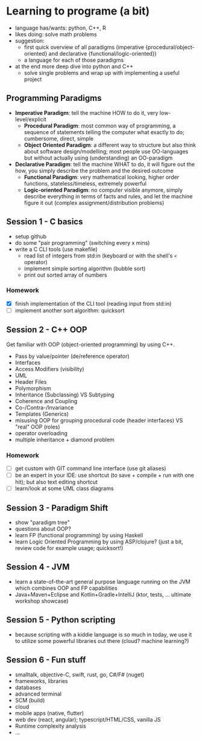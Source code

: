 # Learning to programe (a bit)

* language has/wants: python, C++, R
* likes doing: solve math problems
* suggestion:
  * first quick overview of all paradigms (imperative {procedural/object-oriented} and declarative {functional/logic-oriented})
  * a language for each of those paradigms
* at the end more deep dive into python and C++
  * solve single problems and wrap up with implementing a useful project

## Programming Paradigms

* **Imperative Paradigm**: tell the machine HOW to do it, very low-level/explicit
  * **Procedural Paradigm**: most common way of programming, a sequence of statements telling the computer what exactly to do; cumbersome, direct, simple
  * **Object Oriented Paradigm**: a different way to structure but also think about software design/modelling; most people use OO-languages but without actually using (understanding) an OO-paradigm
* **Declarative Paradigm**: tell the machine WHAT to do, it will figure out the how, you simply describe the problem and the desired outcome
  * **Functional Paradigm**: very mathematical looking, higher order functions, stateless/timeless, extremely powerful
  * **Logic-oriented Paradigm**: no computer visible anymore, simply describe everything in terms of facts and rules, and let the machine figure it out (complex assignment/distribution problems)

## Session 1 - C basics

* setup github
* do some "pair programming" (switching every x mins)
* write a C CLI tools (use makefile)
  * read list of integers from std:in (keyboard or with the shell's `<` operator)
  * implement simple sorting algorithm (bubble sort)
  * print out sorted array of numbers

### Homework

* [x] finish implementation of the CLI tool (reading input from std:in)
* [ ] implement another sort algorithm: quicksort

## Session 2 - C++ OOP

Get familiar with OOP (object-oriented programming) by using C++.

* Pass by value/pointer (de/reference operator)
* Interfaces
* Access Modifiers (visibility)
* UML
* Header Files
* Polymorphism
* Inheritance (Subclassing) VS Subtyping
* Coherence and Coupling
* Co-/Contra-/Invariance
* Templates (Generics)
* misusing OOP for grouping procedural code (header interfaces) VS "real" OOP (roles)
* operator overloading
* multiple inheritance + diamond problem

### Homework

* [ ] get custom with GIT command line interface (use git aliases)
* [ ] be an expert in your IDE: use shortcut (to save + compile + run with one hit); but also text editing shortcut
* [ ] learn/look at some UML class diagrams

## Session 3 - Paradigm Shift

* show "paradigm tree"
* questions about OOP?
* learn FP (functional programming) by using Haskell
* learn Logic Oriented Programming by using ASP/clojure? (just a bit, review code for example usage; quicksort!)

## Session 4 - JVM

* learn a state-of-the-art general purpose language running on the JVM which combines OOP and FP capabilities
* Java+Maven+Eclipse and Kotlin+Gradle+IntelliJ (ktor, tests, ... ultimate workshop showcase)

## Session 5 - Python scripting

* because scripting with a kiddie language is so much in today, we use it to utilize some powerful libraries out there (cloud? machine learning?)

## Session 6 - Fun stuff

* smalltalk, objective-C, swift, rust, go, C#/F# (nuget)
* frameworks, libraries
* databases
* advanced terminal
* SCM (build)
* cloud
* mobile apps (native, flutter)
* web dev (react, angular); typescript/HTML/CSS, vanilla JS
* Runtime complexity analysis
* ...
